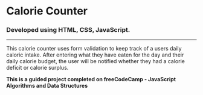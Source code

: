 # Calorie Counter

### Developed using HTML, CSS, JavaScript.
<hr>

This calorie counter uses form validation to keep track of a users daily caloric intake. After entering what they have eaten for the day and their daily calorie budget, the user will be notified whether they had a calorie deficit or calorie surplus.

**This is a guided project completed on freeCodeCamp - JavaScript Algorithms and Data Structures**

